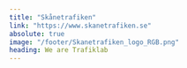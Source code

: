 ```yaml
---
title: "Skånetrafiken"
link: "https://www.skanetrafiken.se"
absolute: true
image: "/footer/Skanetrafiken_logo_RGB.png"
heading: We are Trafiklab
---
```

